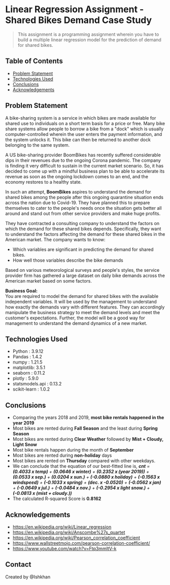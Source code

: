 
# Linear Regression Assignment - Shared Bikes Demand Case Study
> This assignment is a programming assignment wherein you have to build a multiple linear regression model for the prediction of demand for shared bikes. 


## Table of Contents
* [Problem Statement](#general-information)
* [Technologies Used](#technologies-used)
* [Conclusions](#conclusions)
* [Acknowledgements](#acknowledgements)

<!-- You can include any other section that is pertinent to your problem -->

## Problem Statement

A bike-sharing system is a service in which bikes are made available for shared use to individuals on a short term basis for a price or free. Many bike share systems allow people to borrow a bike from a "dock" which is usually computer-controlled wherein the user enters the payment information, and the system unlocks it. This bike can then be returned to another dock belonging to the same system.


A US bike-sharing provider BoomBikes has recently suffered considerable dips in their revenues due to the ongoing Corona pandemic. The company is finding it very difficult to sustain in the current market scenario. So, it has decided to come up with a mindful business plan to be able to accelerate its revenue as soon as the ongoing lockdown comes to an end, and the economy restores to a healthy state. 


In such an attempt, **BoomBikes** aspires to understand the demand for shared bikes among the people after this ongoing quarantine situation ends across the nation due to Covid-19. They have planned this to prepare themselves to cater to the people's needs once the situation gets better all around and stand out from other service providers and make huge profits.



They have contracted a consulting company to understand the factors on which the demand for these shared bikes depends. Specifically, they want to understand the factors affecting the demand for these shared bikes in the American market. The company wants to know:

-   Which variables are significant in predicting the demand for shared bikes.
-   How well those variables describe the bike demands

Based on various meteorological surveys and people's styles, the service provider firm has gathered a large dataset on daily bike demands across the American market based on some factors.

**Business Goal:**  
You are required to model the demand for shared bikes with the available independent variables. It will be used by the management to understand how exactly the demands vary with different features. They can accordingly manipulate the business strategy to meet the demand levels and meet the customer's expectations. Further, the model will be a good way for management to understand the demand dynamics of a new market.

<!-- You don't have to answer all the questions - just the ones relevant to your project. -->

## Technologies Used
-   Python : 3.9.12
-   Pandas : 1.4.2
-   numpy : 1.21.5
-   matplotlib: 3.5.1
-   seaborn : 0.11.2
-   plotly : 5.9.0
-   statsmodels.api : 0.13.2
-   scikit-learn : 1.0.2

<!-- As the libraries versions keep on changing, it is recommended to mention the version of library used in this project -->

## Conclusions
- Comparing the years 2018 and 2019, **most bike rentals happened in the year 2019**
- Most bikes are rented during **Fall Season** and the least during **Spring Season**
- Most bikes are rented during **Clear Weather** followed by **Mist + Cloudy, Light Snow**
- Most bike rentals happen during the month of **September**
- Most bikes are rented during **non-holiday** days
- Most bikes are rented on **Thursday** compared with other weekdays.
- We can conclude that the equation of our best-fitted line is,
_**cnt** = **(0.4033 x temp)** + **(0.0646 x winter)** + **(0.2352 x (year 2019))** + **(0.0533 x sep.)** + **(0.0204 x sun.)** + **(-0.0880 x holiday)** + **(-0.1563 x windspeed)** + **(-0.1033 x spring)** + **(dec. x -0.0520)** + **(-0.0562 x jan)** + **(-0.0649 x jul.)** + **(-0.0484 x nov.)** + **(-0.2954 x light snow.)** + **(-0.0813 x (mist + cloudy.))**_
- The calculated R-squared Score is **0.8162**
<!-- You don't have to answer all the questions - just the ones relevant to your project. -->


## Acknowledgements

- https://en.wikipedia.org/wiki/Linear_regression
- https://en.wikipedia.org/wiki/Anscombe%27s_quartet
- https://en.wikipedia.org/wiki/Pearson_correlation_coefficient
- https://www.wallstreetmojo.com/pearson-correlation-coefficient/
- https://www.youtube.com/watch?v=Ftp3mmItV-k

## Contact
Created by @Ishkhan


<!-- Optional -->
<!-- ## License -->
<!-- This project is open source and available under the [... License](). -->

<!-- You don't have to include all sections - just the one's relevant to your project -->
